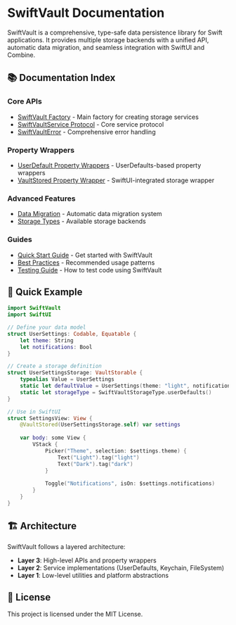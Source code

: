 # SwiftVault Documentation

SwiftVault is a comprehensive, type-safe data persistence library for Swift applications. It provides multiple storage backends with a unified API, automatic data migration, and seamless integration with SwiftUI and Combine.

## 📚 Documentation Index

### Core APIs
- [SwiftVault Factory](SwiftVault.md) - Main factory for creating storage services
- [SwiftVaultService Protocol](SwiftVaultService.md) - Core service protocol
- [SwiftVaultError](SwiftVaultError.md) - Comprehensive error handling

### Property Wrappers
- [UserDefault Property Wrappers](UserDefaultWrappers.md) - UserDefaults-based property wrappers
- [VaultStored Property Wrapper](VaultStored.md) - SwiftUI-integrated storage wrapper

### Advanced Features
- [Data Migration](DataMigration.md) - Automatic data migration system
- [Storage Types](StorageTypes.md) - Available storage backends

### Guides
- [Quick Start Guide](QuickStart.md) - Get started with SwiftVault
- [Best Practices](BestPractices.md) - Recommended usage patterns
- [Testing Guide](Testing.md) - How to test code using SwiftVault

## 🚀 Quick Example

```swift
import SwiftVault
import SwiftUI

// Define your data model
struct UserSettings: Codable, Equatable {
    let theme: String
    let notifications: Bool
}

// Create a storage definition
struct UserSettingsStorage: VaultStorable {
    typealias Value = UserSettings
    static let defaultValue = UserSettings(theme: "light", notifications: true)
    static let storageType = SwiftVaultStorageType.userDefaults()
}

// Use in SwiftUI
struct SettingsView: View {
    @VaultStored(UserSettingsStorage.self) var settings
    
    var body: some View {
        VStack {
            Picker("Theme", selection: $settings.theme) {
                Text("Light").tag("light")
                Text("Dark").tag("dark")
            }
            
            Toggle("Notifications", isOn: $settings.notifications)
        }
    }
}
```

## 🏗️ Architecture

SwiftVault follows a layered architecture:

- **Layer 3**: High-level APIs and property wrappers
- **Layer 2**: Service implementations (UserDefaults, Keychain, FileSystem)
- **Layer 1**: Low-level utilities and platform abstractions


## 📄 License

This project is licensed under the MIT License.